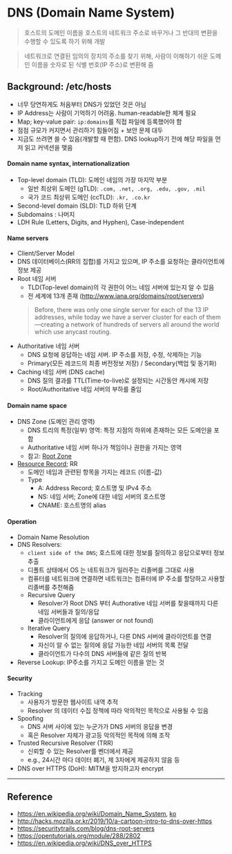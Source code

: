 # DNS (Domain Name System)
> 호스트의 도메인 이름을 호스트의 네트워크 주소로 바꾸거나 그 반대의 변환을 수행할 수 있도록 하기 위해 개발

> 네트워크로 연결된 임의의 장치의 주소를 찾기 위해, 사람이 이해하기 쉬운 도메인 이름을 숫자로 된 식별 번호(IP 주소)로 변환해 줌

## Background: /etc/hosts
- 너무 당연하게도 처음부터 DNS가 있었던 것은 아님
- IP Address는 사람이 기억하기 어려움. human-readable한 체계 필요
- Map; key-value pair: `ip:domains`를 직접 파일에 등록했어야 함
- 점점 규모가 커지면서 관리하기 힘들어짐 + 보안 문제 대두
- 지금도 쓰려면 쓸 수 있음(개발할 때 편함). DNS lookup하기 전에 해당 파일을 먼저 읽고 커넥션을 맺음

#### Domain name syntax, internationalization
- Top-level domain (TLD): 도메인 네임의 가장 마지막 부분
  - 일반 최상위 도메인 (gTLD): `.com, .net, .org, .edu, .gov, .mil`
  - 국가 코드 최상위 도메인 (ccTLD): `.kr, .co.kr`
- Second-level domain (SLD): TLD 하위 단계
- Subdomains : 나머지
- LDH Rule (Letters, Digits, and Hyphen), Case-independent

#### Name servers
- Client/Server Model
- DNS 데이터베이스(RR의 집합)를 가지고 있으며, IP 주소를 요청하는 클라이언트에 정보 제공
- Root 네임 서버
  - TLD(Top-level domain)의 각 권한이 어느 네임 서버에 있는지 알 수 있음
  - 전 세계에 13개 존재 (http://www.iana.org/domains/root/servers)
  > Before, there was only one single server for each of the 13 IP addresses, 
    while today we have a server cluster for each of them—creating a network of hundreds of servers all around the world which use anycast routing.
- Authoritative 네임 서버
  - DNS 요청에 응답하는 네임 서버. IP 주소를 저장, 수정, 삭제하는 기능
  - Primary(모든 레코드의 최종 버전정보 저장) / Secondary(백업 및 동기화)
- Caching 네임 서버 (DNS cache)
  - DNS 질의 결과를 TTL(Time-to-live)로 설정되는 시간동안 캐시에 저장
  - Root/Authoritative 네임 서버의 부하를 줄임

#### Domain name space
- DNS Zone (도메인 관리 영역)
  - DNS 트리의 특정(일부) 영역: 특정 지점의 하위에 존재하는 모든 도메인을 포함
  - Authoritative 네임 서버 하나가 책임이나 권한을 가지는 영역
  - 참고: [Root Zone](https://en.wikipedia.org/wiki/DNS_root_zone)
- [Resource Record](https://en.wikipedia.org/wiki/List_of_DNS_record_types); RR
  - 도메인 네임과 관련된 항목을 가지는 레코드 (이름-값)
  - Type
    - A: Address Record; 호스트명 및 IPv4 주소
    - NS: 네임 서버; Zone에 대한 네임 서버의 호스트명
    - CNAME: 호스트명의 alias

#### Operation
- Domain Name Resolution
- DNS Resolvers: 
  - `client side of the DNS`; 호스트에 대한 정보를 질의하고 응답으로부터 정보 추출
  - 디폴트 상태에서 OS 는 네트워크가 일러주는 리졸버를 그대로 사용
  - 컴퓨터를 네트워크에 연결하면 네트워크는 컴퓨터에 IP 주소를 할당하고 사용할 리졸버를 추천해줌
  - Recursive Query
    - Resolver가 Root DNS 부터 Authorative 네임 서버를 찾을때까지 다른 네임 서버들과 질의/응답
    - 클라이언트에게 응답 (answer or not found)
  - Iterative Query
    - Resolver의 질의에 응답하거나, 다른 DNS 서버에 클라이언트를 연결
    - 자신이 알 수 없는 질의에 응답 가능한 네임 서버의 목록 전달
    - 클라이언트가 다수의 DNS 서버들에 같은 질의 반복
- Reverse Lookup: IP주소를 가지고 도메인 이름을 얻는 것

#### Security
- Tracking
  - 사용자가 방문한 웹사이트 내역 추적
  - Resolver 의 데이터 수집 정책에 따라 악의적인 목적으로 사용될 수 있음
- Spoofing
  - DNS 서버 사이에 있는 누군가가 DNS 서버의 응답을 변경
  - 혹은 Resolver 자체가 광고등 악의적인 목적에 의해 조작
- Trusted Recursive Resolver (TRR)
  - 신뢰할 수 있는 Resolver를 벤더에서 제공
  - e.g., 24시간 마다 데이터 폐기, 제 3자에게 제공하지 않음 등
- DNS over HTTPS (DoH): MITM을 방지하고자 encrypt

---
## Reference
- https://en.wikipedia.org/wiki/Domain_Name_System, [ko](https://ko.wikipedia.org/wiki/%EB%8F%84%EB%A9%94%EC%9D%B8_%EB%84%A4%EC%9E%84_%EC%8B%9C%EC%8A%A4%ED%85%9C)
- http://hacks.mozilla.or.kr/2019/10/a-cartoon-intro-to-dns-over-https
- https://securitytrails.com/blog/dns-root-servers
- https://opentutorials.org/module/288/2802
- https://en.wikipedia.org/wiki/DNS_over_HTTPS